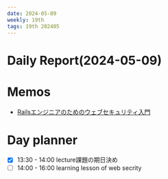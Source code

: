 ```yaml
---
date: 2024-05-09
weekly: 19th
tags: 19th 202405 
---
```

# Daily Report(2024-05-09)
# Memos
- [Railsエンジニアのためのウェブセキュリティ入門](https://www.docswell.com/s/ockeghem/5DW2WZ-ruby-on-rails-security)
# Day planner
- [x] 13:30 - 14:00 lecture課題の期日決め
- [ ] 14:00 - 16:00 learning lesson of web secrity